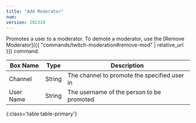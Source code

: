 ```yaml
---
title: "Add Moderator"
num: 
version: 202310
---
```


Promotes a user to a moderator. To demote a moderator, use the [Remove Moderator]({{ "commands/twitch-moderation#remove-mod" | relative_url }}) command.

| Box Name | Type | Description | 
|-------|--------|--------
Channel|String|The channel to promote the specified user in
User Name|String|The username of the person to be promoted
{:class='table table-primary'}